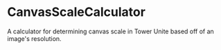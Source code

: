 # CanvasScaleCalculator
A calculator for determining canvas scale in Tower Unite based off of an image's resolution.
